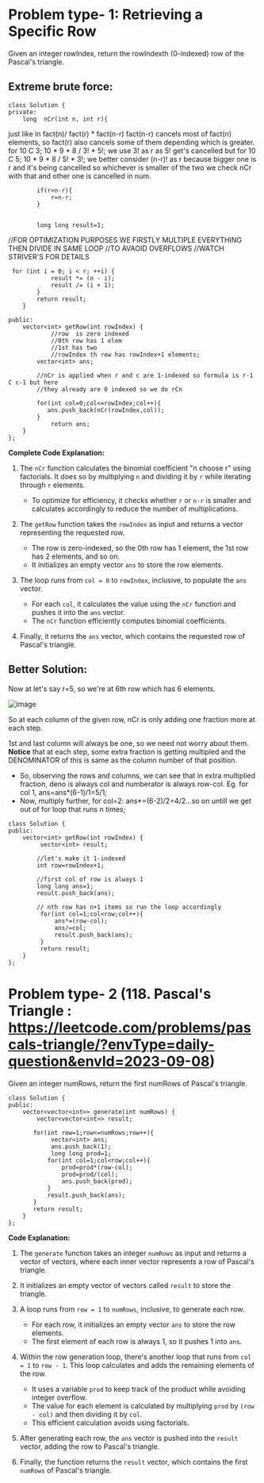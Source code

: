# Problem type- 1: Retrieving a Specific Row
Given an integer rowIndex, return the rowIndexth (0-indexed) row of the Pascal's triangle.

## Extreme brute force:

```
class Solution {
private:
    long  nCr(int n, int r){
```


 just like in fact(n)/ fact(r) * fact(n-r)
        fact(n-r) cancels most of fact(n) elements,
        so fact(r) also cancels some of them
        depending which is greater.
        for 10 C 3;
        10 * 9 * 8 /
        3! * 5!;
        we use 3! as r as 5! get's cancelled
        but for 10 C 5;
        10 * 9 * 8 /
        5! * 3!;
        we better consider (n-r)! as r because bigger one is r and it's being cancelled
        so whichever is smaller of the two we check nCr with that and other one is cancelled in num.

```
        if(r>n-r){
            r=n-r;
        }


        long long result=1;

```
  //FOR OPTIMIZATION PURPOSES WE FIRSTLY MULTIPLE EVERYTHING THEN DIVIDE IN SAME LOOP
            //TO AVAOID OVERFLOWS
//WATCH STRIVER'S FOR DETAILS

```
 for (int i = 0; i < r; ++i) {
            result *= (n - i);
            result /= (i + 1);
        }
        return result;
    }

public:
    vector<int> getRow(int rowIndex) {
            //row  is zero indexed
            //0th row has 1 elem
            //1st has two
            //rowIndex th row has rowIndex+1 elements;
        vector<int> ans;

        //nCr is applied when r and c are 1-indexed so formula is r-1 C c-1 but here
        //they already are 0 indexed so we do rCn

        for(int col=0;col<=rowIndex;col++){
           ans.push_back(nCr(rowIndex,col));
        }
            return ans;
    }
};
```


**Complete Code Explanation:**

1. The `nCr` function calculates the binomial coefficient "n choose r" using factorials. It does so by multiplying `n` and dividing it by `r` while iterating through `r` elements.
   - To optimize for efficiency, it checks whether `r` or `n-r` is smaller and calculates accordingly to reduce the number of multiplications.

2. The `getRow` function takes the `rowIndex` as input and returns a vector representing the requested row.
   - The row is zero-indexed, so the 0th row has 1 element, the 1st row has 2 elements, and so on.
   - It initializes an empty vector `ans` to store the row elements.

3. The loop runs from `col = 0` to `rowIndex`, inclusive, to populate the `ans` vector.
   - For each `col`, it calculates the value using the `nCr` function and pushes it into the `ans` vector.
   - The `nCr` function efficiently computes binomial coefficients.

4. Finally, it returns the `ans` vector, which contains the requested row of Pascal's triangle.



## Better Solution:

Now at let's say r=5, so we're at 6th row which has 6 elements.

![image](https://github.com/ayushichoudhary-19/3MonthDSA/assets/73214455/0546b6c1-7085-4492-bece-1abc162f359b)


So at each column of the given row, nCr is only adding one fraction more at each step.

1st and last column will always be one, so we need not worry about them.
**Notice** that at each step, some extra fraction is getting multipled and the DENOMINATOR of this is same as the column number of that position.

- So, observing the rows and columns, we can see that in extra multiplied fraction, deno is always col and numberator is always row-col. Eg. for col 1, ans=ans*(6-1)/1=5/1;
- Now, multiply further, for col=2: ans*=(6-2)/2=4/2...so on untill we get out of for loop that runs n times;

```
class Solution {
public:
    vector<int> getRow(int rowIndex) {
         vector<int> result;

        //let's make it 1-indexed
        int row=rowIndex+1;

        //first col of row is always 1
        long long ans=1;
        result.push_back(ans);

        // nth row has n+1 items so run the loop accordingly
         for(int col=1;col<row;col++){
             ans*=(row-col);
             ans/=col;
             result.push_back(ans);
         }
         return result;
    }
};
```


# Problem type- 2 (118. Pascal's Triangle : https://leetcode.com/problems/pascals-triangle/?envType=daily-question&envId=2023-09-08)
Given an integer numRows, return the first numRows of Pascal's triangle.
```
class Solution {
public:
    vector<vector<int>> generate(int numRows) {
        vector<vector<int>> result;

       for(int row=1;row<=numRows;row++){
            vector<int> ans;
            ans.push_back(1);
            long long prod=1;
           for(int col=1;col<row;col++){
               prod=prod*(row-col);
               prod=prod/(col);
               ans.push_back(prod);
           }
           result.push_back(ans);
       }
       return result;
    }
};
```


**Code Explanation:**
1. The `generate` function takes an integer `numRows` as input and returns a vector of vectors, where each inner vector represents a row of Pascal's triangle.

2. It initializes an empty vector of vectors called `result` to store the triangle.

3. A loop runs from `row = 1` to `numRows`, inclusive, to generate each row.
   - For each row, it initializes an empty vector `ans` to store the row elements.
   - The first element of each row is always 1, so it pushes 1 into `ans`.

4. Within the row generation loop, there's another loop that runs from `col = 1` to `row - 1`. This loop calculates and adds the remaining elements of the row.
   - It uses a variable `prod` to keep track of the product while avoiding integer overflow.
   - The value for each element is calculated by multiplying `prod` by `(row - col)` and then dividing it by `col`.
   - This efficient calculation avoids using factorials.

5. After generating each row, the `ans` vector is pushed into the `result` vector, adding the row to Pascal's triangle.

6. Finally, the function returns the `result` vector, which contains the first `numRows` of Pascal's triangle.

